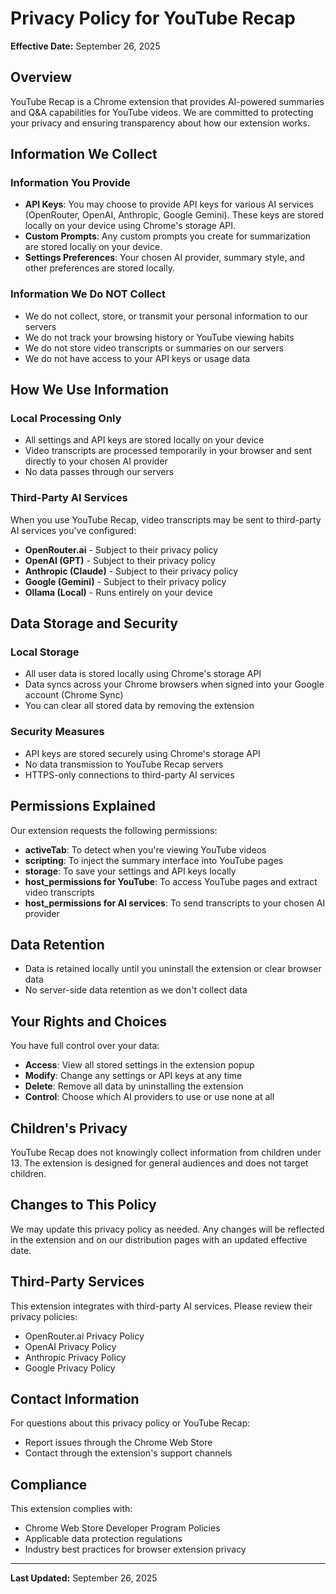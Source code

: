 # Privacy Policy for YouTube Recap

**Effective Date:** September 26, 2025

## Overview

YouTube Recap is a Chrome extension that provides AI-powered summaries and Q&A capabilities for YouTube videos. We are committed to protecting your privacy and ensuring transparency about how our extension works.

## Information We Collect

### Information You Provide
- **API Keys**: You may choose to provide API keys for various AI services (OpenRouter, OpenAI, Anthropic, Google Gemini). These keys are stored locally on your device using Chrome's storage API.
- **Custom Prompts**: Any custom prompts you create for summarization are stored locally on your device.
- **Settings Preferences**: Your chosen AI provider, summary style, and other preferences are stored locally.

### Information We Do NOT Collect
- We do not collect, store, or transmit your personal information to our servers
- We do not track your browsing history or YouTube viewing habits
- We do not store video transcripts or summaries on our servers
- We do not have access to your API keys or usage data

## How We Use Information

### Local Processing Only
- All settings and API keys are stored locally on your device
- Video transcripts are processed temporarily in your browser and sent directly to your chosen AI provider
- No data passes through our servers

### Third-Party AI Services
When you use YouTube Recap, video transcripts may be sent to third-party AI services you've configured:
- **OpenRouter.ai** - Subject to their privacy policy
- **OpenAI (GPT)** - Subject to their privacy policy  
- **Anthropic (Claude)** - Subject to their privacy policy
- **Google (Gemini)** - Subject to their privacy policy
- **Ollama (Local)** - Runs entirely on your device

## Data Storage and Security

### Local Storage
- All user data is stored locally using Chrome's storage API
- Data syncs across your Chrome browsers when signed into your Google account (Chrome Sync)
- You can clear all stored data by removing the extension

### Security Measures
- API keys are stored securely using Chrome's storage API
- No data transmission to YouTube Recap servers
- HTTPS-only connections to third-party AI services

## Permissions Explained

Our extension requests the following permissions:

- **activeTab**: To detect when you're viewing YouTube videos
- **scripting**: To inject the summary interface into YouTube pages
- **storage**: To save your settings and API keys locally
- **host_permissions for YouTube**: To access YouTube pages and extract video transcripts
- **host_permissions for AI services**: To send transcripts to your chosen AI provider

## Data Retention

- Data is retained locally until you uninstall the extension or clear browser data
- No server-side data retention as we don't collect data

## Your Rights and Choices

You have full control over your data:
- **Access**: View all stored settings in the extension popup
- **Modify**: Change any settings or API keys at any time
- **Delete**: Remove all data by uninstalling the extension
- **Control**: Choose which AI providers to use or use none at all

## Children's Privacy

YouTube Recap does not knowingly collect information from children under 13. The extension is designed for general audiences and does not target children.

## Changes to This Policy

We may update this privacy policy as needed. Any changes will be reflected in the extension and on our distribution pages with an updated effective date.

## Third-Party Services

This extension integrates with third-party AI services. Please review their privacy policies:
- OpenRouter.ai Privacy Policy
- OpenAI Privacy Policy
- Anthropic Privacy Policy
- Google Privacy Policy

## Contact Information

For questions about this privacy policy or YouTube Recap:
- Report issues through the Chrome Web Store
- Contact through the extension's support channels

## Compliance

This extension complies with:
- Chrome Web Store Developer Program Policies
- Applicable data protection regulations
- Industry best practices for browser extension privacy

---

**Last Updated:** September 26, 2025